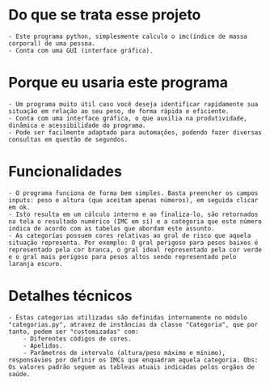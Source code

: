 # Do que se trata esse projeto
    - Este programa python, simplesmente calcula o imc(índice de massa corporal) de uma pessoa.
    - Conta com uma GUI (interface gráfica).
# Porque eu usaria este programa
    - Um programa muito útil caso você deseja identificar rapidamente sua situação em relação ao seu peso, de forma rápida e eficiente.
    - Conta com uma interface gráfica, o que auxilia na produtividade, dinâmica e acessibilidade do programa.
    - Pode ser facilmente adaptado para automações, podendo fazer diversas consultas em questão de segundos.
# Funcionalidades
    - O programa funciona de forma bem simples. Basta preencher os campos inputs: peso e altura (que aceitam apenas números), em seguida clicar em ok.
    - Isto resulta em um cálculo interno e ao finaliza-lo, são retornados na tela o resultado numérico (IMC em sí) e a categoria que este número indica de acordo com as tabelas que abordam este assunto.
    - As categorías possuem cores relativas ao gral de risco que aquela situação representa. Por exemplo: O gral perigoso para pesos baixos é representado pela cor branca, o gral ideal representado pela cor verde e o gral mais perigoso para pesos altos sendo representado pelo laranja escuro.
# Detalhes técnicos
    - Estas categorias utilizadas são definidas internamente no módulo "categorias.py", atravez de instâncias da classe "Categoria", que por tanto, podem ser "customizadas" com:
        - Diferentes códigos de cores.
        - Apelidos.
        - Parâmetros de intervalo (altura/peso máximo e mínimo), responsávies por definir os IMCs que enquadram aquela categoria. Obs: Os valores padrão seguem as tableas atuais indicadas pelos orgãos de saúde.
